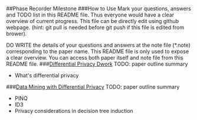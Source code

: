 ##Phase Recorder Milestone
###How to Use
Mark your questions, answers and TODO list in this README file. Thus everyone would have a clear overview of current progress. This file can be directly edit using github webpage. (hint: git pull is needed before git push if this file is edited from brower).


DO WRITE the details of your questions and answers at the note file (*.note) corresponding to the paper name. This README file is only used to expose a clear overview. You can access both paper itself and note file from this README file.
###[Differential Privacy Dwork](https://github.com/fmars/Differential-Privacy/blob/master/March.2015/Differential%20Privacy%20Dwork.pdf)
TODO: paper outline summary
- What's differential privacy

###[Data Mining with Differential Privacy](https://github.com/fmars/Differential-Privacy/blob/master/March.2015/Data%20Mining%20with%20Differential%20Privacy.pdf)
TODO: paper outline summary
- PINQ
- ID3
- Privacy considerations in decision tree induction

